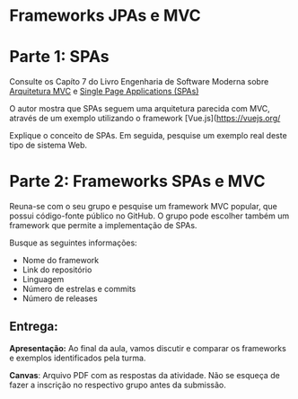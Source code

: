 # Frameworks JPAs e MVC


# Parte 1: SPAs

Consulte os Capíto 7 do Livro Engenharia de Software Moderna sobre [Arquitetura MVC](https://engsoftmoderna.info/cap7.html#arquitetura-mvc) e [Single Page Applications (SPAs)](https://engsoftmoderna.info/cap7.html#exemplo-single-page-applications)

O autor mostra que SPAs seguem uma arquitetura parecida com MVC, através de um exemplo utilizando o framework [Vue.js](https://vuejs.org/

Explique o conceito de SPAs. Em seguida, pesquise um exemplo real deste tipo de sistema Web.

# Parte 2: Frameworks SPAs e MVC

Reuna-se com o seu grupo e pesquise um framework MVC popular, que possui código-fonte público no GitHub. O grupo pode escolher também um framework que permite a implementação de SPAs.

Busque as seguintes informações:

* Nome do framework
* Link do repositório
* Linguagem
* Número de estrelas e commits
* Número de releases


## Entrega:

**Apresentação:** Ao final da aula, vamos discutir e comparar os frameworks e exemplos identificados pela turma.

**Canvas**: Arquivo PDF com as respostas da atividade. Não se esqueça de fazer a inscrição no respectivo grupo antes da submissão.



